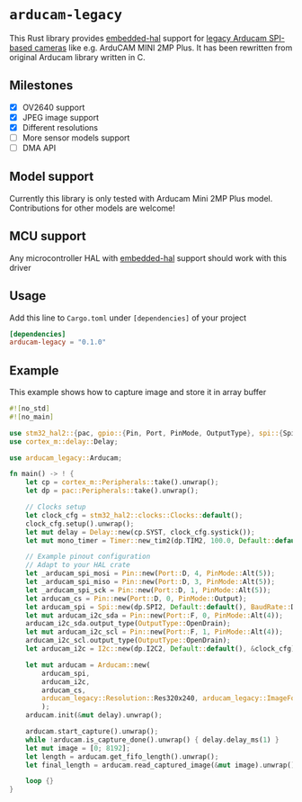 [arducam]: https://docs.arducam.com/Arduino-SPI-camera/Legacy-SPI-camera/Introduction/
[embedded-hal]: https://github.com/rust-embedded/embedded-hal

# `arducam-legacy`
This Rust library provides [embedded-hal][embedded-hal] support for [legacy Arducam SPI-based cameras][arducam] like e.g. ArduCAM MINI 2MP Plus. It has been rewritten from original Arducam library written in C.

## Milestones
- [x] OV2640 support
- [x] JPEG image support
- [x] Different resolutions
- [ ] More sensor models support
- [ ] DMA API

## Model support
Currently this library is only tested with Arducam Mini 2MP Plus model. Contributions for other models are welcome!

## MCU support
Any microcontroller HAL with [embedded-hal][embedded-hal] support should work with this driver

## Usage
Add this line to `Cargo.toml` under ```[dependencies]``` of your project
```toml
[dependencies]
arducam-legacy = "0.1.0"
```

## Example
This example shows how to capture image and store it in array buffer

```rust
#![no_std]
#![no_main]

use stm32_hal2::{pac, gpio::{Pin, Port, PinMode, OutputType}, spi::{Spi, BaudRate}, i2c::I2c, timer::Timer};
use cortex_m::delay::Delay;

use arducam_legacy::Arducam;

fn main() -> ! {
    let cp = cortex_m::Peripherals::take().unwrap();
    let dp = pac::Peripherals::take().unwrap();

    // Clocks setup
    let clock_cfg = stm32_hal2::clocks::Clocks::default();
    clock_cfg.setup().unwrap();
    let mut delay = Delay::new(cp.SYST, clock_cfg.systick());
    let mut mono_timer = Timer::new_tim2(dp.TIM2, 100.0, Default::default(), &clock_cfg);

    // Example pinout configuration
    // Adapt to your HAL crate
    let _arducam_spi_mosi = Pin::new(Port::D, 4, PinMode::Alt(5));
    let _arducam_spi_miso = Pin::new(Port::D, 3, PinMode::Alt(5));
    let _arducam_spi_sck = Pin::new(Port::D, 1, PinMode::Alt(5));
    let arducam_cs = Pin::new(Port::D, 0, PinMode::Output);
    let arducam_spi = Spi::new(dp.SPI2, Default::default(), BaudRate::Div32);
    let mut arducam_i2c_sda = Pin::new(Port::F, 0, PinMode::Alt(4));
    arducam_i2c_sda.output_type(OutputType::OpenDrain);
    let mut arducam_i2c_scl = Pin::new(Port::F, 1, PinMode::Alt(4));
    arducam_i2c_scl.output_type(OutputType::OpenDrain);
    let arducam_i2c = I2c::new(dp.I2C2, Default::default(), &clock_cfg);

    let mut arducam = Arducam::new(
        arducam_spi,
        arducam_i2c,
        arducam_cs,
        arducam_legacy::Resolution::Res320x240, arducam_legacy::ImageFormat::JPEG
        );
    arducam.init(&mut delay).unwrap();

    arducam.start_capture().unwrap();
    while !arducam.is_capture_done().unwrap() { delay.delay_ms(1) }
    let mut image = [0; 8192];
    let length = arducam.get_fifo_length().unwrap();
    let final_length = arducam.read_captured_image(&mut image).unwrap();

    loop {}
}
```